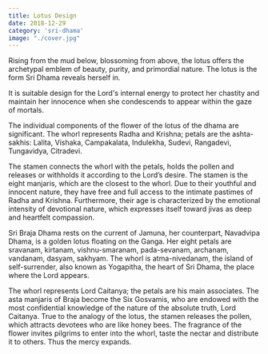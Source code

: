 ```yaml
---
title: Lotus Design
date: 2018-12-29
category: 'sri-dhama'
image: "./cover.jpg"
---
```


Rising from the mud below, blossoming from above, the lotus offers the archetypal emblem of beauty, purity, and primordial nature. The lotus is the form Sri Dhama reveals herself in.

It is suitable design for the Lord's internal energy to protect her chastity and maintain her innocence when she condescends to appear within the gaze of mortals.

The individual components of the flower of the lotus of the dhama are significant. The whorl represents Radha and Krishna; petals are the ashta-sakhis: Lalita, Vishaka, Campakalata, Indulekha, Sudevi, Rangadevi, Tungavidya, Citradevi.

The stamen connects the whorl with the petals, holds the pollen and releases or withholds it according to the Lord’s desire. The stamen is the eight manjaris, which are the closest to the whorl. Due to their youthful and innocent nature, they have free and full access to the intimate pastimes of Radha and Krishna. Furthermore, their age is characterized by the emotional intensity of devotional nature, which expresses itself toward jivas as deep and heartfelt compassion.

Sri Braja Dhama rests on the current of Jamuna, her counterpart, Navadvipa Dhama, is a golden lotus floating on the Ganga. Her eight petals are sravanam, kirtanam, vishnu-smaranam, pada-sevanam, archanam, vandanam, dasyam, sakhyam. The whorl is atma-nivedanam, the island of self-surrender, also known as Yogapitha, the heart of Sri Dhama, the place where the Lord appears.

The whorl represents Lord Caitanya; the petals are his main associates. The asta manjaris of Braja become the Six Gosvamis, who are endowed with the most confidential knowledge of the nature of the absolute truth, Lord Caitanya. True to the analogy of the lotus, the stamen releases the pollen, which attracts devotees who are like honey bees. The fragrance of the flower invites pilgrims to enter into the whorl, taste the nectar and distribute it to others. Thus the mercy expands.